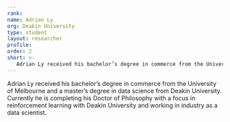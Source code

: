 ```yaml
---
rank: 
name: Adrian Ly
org: Deakin University
type: student
layout: researcher
profile: 
order: 2
short: >-
   Adrian Ly received his bachelor’s degree in commerce from the University of Melbourne and a master’s degree in data science from Deakin University. Currently he is completing his Doctor of Philosophy with a focus in reinforcement learning with Deakin University and working in industry as a data scientist. 
---
```


Adrian Ly received his bachelor’s degree in commerce from the University of Melbourne and a master’s degree in data science from Deakin University. Currently he is completing his Doctor of Philosophy with a focus in reinforcement learning with Deakin University and working in industry as a data scientist. 
